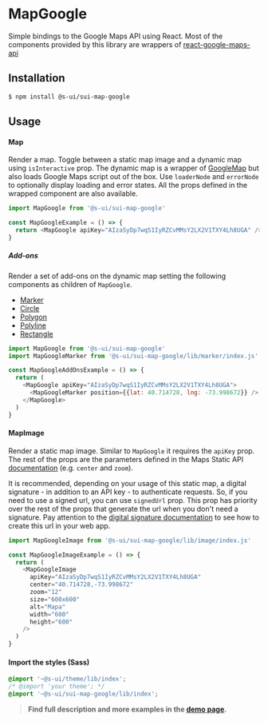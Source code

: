 # MapGoogle

Simple bindings to the Google Maps API using React. Most of the components provided by this library are wrappers of [react-google-maps-api](https://github.com/JustFly1984/react-google-maps-api)

## Installation

```sh
$ npm install @s-ui/sui-map-google
```

## Usage

#### Map

Render a map. Toggle between a static map image and a dynamic map using `isInteractive` prop. The dynamic map is a wrapper of [GoogleMap](https://react-google-maps-api-docs.netlify.app/#googlemap) but also loads Google Maps script out of the box. Use `loaderNode` and `errorNode` to optionally display loading and error states. All the props defined in the wrapped component are also available.

```js
import MapGoogle from '@s-ui/sui-map-google'

const MapGoogleExample = () => {
  return <MapGoogle apiKey="AIzaSyDp7wqS1IyRZCvMMsY2LX2V1TXY4Lh8UGA" />
}
```

##### Add-ons

Render a set of add-ons on the dynamic map setting the following components as children of `MapGoogle`.

- [Marker](https://react-google-maps-api-docs.netlify.app/#marker)
- [Circle](https://react-google-maps-api-docs.netlify.app/#circle)
- [Polygon](https://react-google-maps-api-docs.netlify.app/#polygon)
- [Polyline](https://react-google-maps-api-docs.netlify.app/#polyline)
- [Rectangle](https://react-google-maps-api-docs.netlify.app/#rectangle)

```js
import MapGoogle from '@s-ui/sui-map-google'
import MapGoogleMarker from '@s-ui/sui-map-google/lib/marker/index.js'

const MapGoogleAddOnsExample = () => {
  return (
    <MapGoogle apiKey="AIzaSyDp7wqS1IyRZCvMMsY2LX2V1TXY4Lh8UGA">
      <MapGoogleMarker position={{lat: 40.714728, lng: -73.998672}} />
    </MapGoogle>
  )
}
```

#### MapImage

Render a static map image. Similar to `MapGoogle` it requires the `apiKey` prop. The rest of the props are the parameters defined in the Maps Static API [documentation](https://developers.google.com/maps/documentation/maps-static/start) (e.g. `center` and `zoom`).

It is recommended, depending on your usage of this static map, a digital signature - in addition to an API key - to authenticate requests. So, if you need to use a signed url, you can use `signedUrl` prop. This prop has priority over the rest of the props that generate the url when you don't need a signature. Pay attention to the [digital signature documentation](https://developers.google.com/maps/documentation/maps-static/digital-signature?hl=en) to see how to create this url in your web app.

```js
import MapGoogleImage from '@s-ui/sui-map-google/lib/image/index.js'

const MapGoogleImageExample = () => {
  return (
    <MapGoogleImage
      apiKey="AIzaSyDp7wqS1IyRZCvMMsY2LX2V1TXY4Lh8UGA"
      center="40.714728,-73.998672"
      zoom="12"
      size="600x600"
      alt="Mapa"
      width="600"
      height="600"
    />
  )
}
```

#### Import the styles (Sass)

```css
@import '~@s-ui/theme/lib/index';
/* @import 'your theme'; */
@import '~@s-ui/sui-map-google/lib/index';
```

> **Find full description and more examples in the [demo page](#).**
